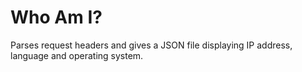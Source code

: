 Who Am I?
=================

Parses request headers and gives a JSON file displaying IP address, language and operating system.
